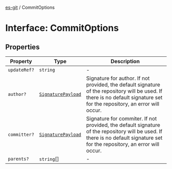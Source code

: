 [es-git](../globals.md) / CommitOptions

# Interface: CommitOptions

## Properties

| Property | Type | Description |
| ------ | ------ | ------ |
| <a id="updateref"></a> `updateRef?` | `string` | - |
| <a id="author"></a> `author?` | [`SignaturePayload`](SignaturePayload.md) | Signature for author. If not provided, the default signature of the repository will be used. If there is no default signature set for the repository, an error will occur. |
| <a id="committer"></a> `committer?` | [`SignaturePayload`](SignaturePayload.md) | Signature for commiter. If not provided, the default signature of the repository will be used. If there is no default signature set for the repository, an error will occur. |
| <a id="parents"></a> `parents?` | `string`[] | - |
